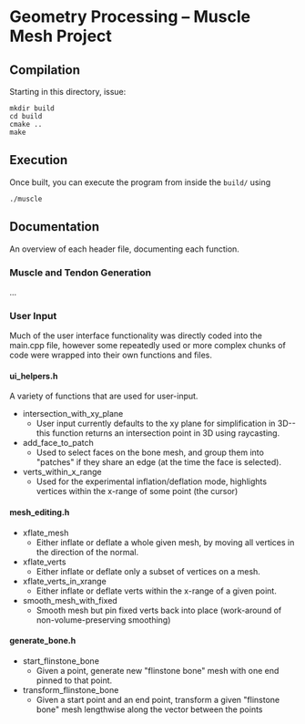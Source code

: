 # Geometry Processing – Muscle Mesh Project

## Compilation

Starting in this directory, issue:

    mkdir build
    cd build
    cmake ..
    make 

## Execution

Once built, you can execute the program from inside the `build/` using 

    ./muscle
    
## Documentation

An overview of each header file, documenting each function.

### Muscle and Tendon Generation

...

### User Input

Much of the user interface functionality was directly coded into the main.cpp file, however some repeatedly used or more complex chunks of code were wrapped into their own functions and files.

#### ui_helpers.h
A variety of functions that are used for user-input.

- intersection_with_xy_plane
    - User input currently defaults to the xy plane for simplification in 3D-- this function returns an intersection point in 3D using raycasting.
- add_face_to_patch
    - Used to select faces on the bone mesh, and group them into "patches" if they share an edge (at the time the face is selected).
- verts_within_x_range
    - Used for the experimental inflation/deflation mode, highlights vertices within the x-range of some point (the cursor)

#### mesh_editing.h
- xflate_mesh
    - Either inflate or deflate a whole given mesh, by moving all vertices in the direction of the normal.
- xflate_verts
    - Either inflate or deflate only a subset of vertices on a mesh.
- xflate_verts_in_xrange
    - Either inflate or deflate verts within the x-range of a given point.
- smooth_mesh_with_fixed
    - Smooth mesh but pin fixed verts back into place (work-around of non-volume-preserving smoothing)

#### generate_bone.h
- start_flinstone_bone
    - Given a point, generate new "flinstone bone" mesh with one end pinned to that point.
- transform_flinstone_bone
    - Given a start point and an end point, transform a given "flinstone bone" mesh lengthwise along the vector between the points
